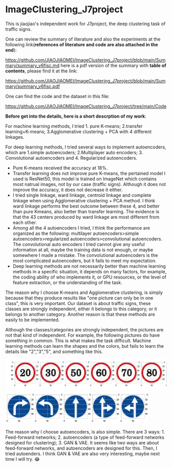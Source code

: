 # ImageClustering_J7project
This is jiaojiao's independent work for J7project, the deep clustering task of traffic signs.

One can review the summary of literature and also the experiments at the following link(**references of literature and code are also attached in the end**):

https://github.com/JIAOJIAOMEI/ImageClustering_J7project/blob/main/Summary/summary_v6fisc.md
here is a pdf version of the summary with **table of contents**, please find it at the link:

https://github.com/JIAOJIAOMEI/ImageClustering_J7project/blob/main/Summary/summary_v6fisc.pdf

One can find the code and the dataset in this file:

https://github.com/JIAOJIAOMEI/ImageClustering_J7project/tree/main/Code



**Before get into the details, here is a short descrption of my work**:

For machine learning methods, I tried 1. pure K-means; 2.transfer learning+K-means; 3.Agglomerative clustering + PCA with 4 different linkages.

For deep learning methods, I tried several ways to implement autoencoders, which are 1.simple autoencoders; 2.Multiplayer auto encoders; 3. Convolutional autoencoders and 4. Regularized autoencoders.

- Pure K-means received the accuracy at 18%.
- Transfer learning does not improve pure K-means, the pertained model I used is ResNet50, this model is trained on ImageNet which contains most natrual images, not by our case (traffic signs). Although it does not improve the accuracy, it does not decrease it either.
- I tried single linkage, ward linkage, centroid linkage and complete linkage when using Agglomerative clustering + PCA method. I think ward linkage performs the best outcome between these 4, and better than pure Kmeans, also better than transfer learning. The evidence is that the 43 centers produced by ward linkage are most different from each other.
- Among all the 4 autoencoders I tried, I think the performance are organized as the following: multilayer autoencoders>simple autoencoders>regularized autoencoders>convolutional autoencoders. The convolutional auto encoders I tried cannot give any useful information at all, maybe the training data is not enough, or maybe somewhere I made a mistake. The convolutional autoencoders is the most complicated autoencoders, but it fails to meet my expectation.
- Deep learning methods are not necessarily better than machine learning methods in a specific situation, it depends on many factors, for example, the coding ability of who implements it, or GPU resources, or the level of feature extraction, or the understanding of the task.

The reason why I choose K-means and Agglomerative clustering, is simply because that they produce results like "one picture can only be in one class", this is very important. Our dataset is about traffic signs, these classes are strongly independent, either it belongs to this category, or it belongs to another category. Another reason is that these methods are easily to be implemented.

Although the classes/categories are strongly independent, the pictures are not that kind of independent. For example, the following pictures do have something in common. This is what makes the task difficult. Machine learning methods can learn the shapes and the colors, but fails to learn the details like "2","3","5", and something like this.

<img src="image-20230125015422507.png" alt="image-20230125015422507" style="zoom:50%;" />

<img src="image-20230125015657787.png" alt="image-20230125015657787" style="zoom:50%;" />

The reason why I choose autoencoders, is also simple. There are 3 ways: 1. Feed-forward networks; 2. autoencoders (a type of feed-forward networks designed for clustering); 3. GAN & VAE. It seems like two ways are about feed-forward networks, and autoencoders are designed for this. Then, I tried autoenders. I think GAN & VAE are also very interesting, maybe next time I will try. 😂
